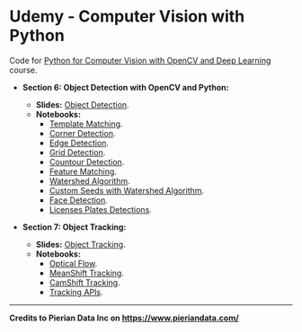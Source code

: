 # Udemy - Computer Vision with Python

Code for [Python for Computer Vision with OpenCV and Deep Learning](https://www.udemy.com/python-for-computer-vision-with-opencv-and-deep-learning/) course.

* **Section 6: Object Detection with OpenCV and Python:**
  * **Slides:** [Object Detection](slides/04-Object-Detection.pptx).
  * **Notebooks:**
    * [Template Matching](notebooks/06-object-detection/00-template_matching.ipynb).
    * [Corner Detection](notebooks/06-object-detection/01-corner_detection.ipynb).
    * [Edge Detection](notebooks/06-object-detection/02-edge_detection.ipynb).
    * [Grid Detection](notebooks/06-object-detection/03-grid_detection.ipynb).
    * [Countour Detection](notebooks/06-object-detection/04-contour_detection.ipynb).
    * [Feature Matching](notebooks/06-object-detection/05-feature_matching.ipynb).
    * [Watershed Algorithm](notebooks/06-object-detection/06-watershed_algorithm.ipynb).
    * [Custom Seeds with Watershed Algorithm](notebooks/06-object-detection/07-custom_seeds_with_watershed_algo.ipynb).
    * [Face Detection](notebooks/06-object-detection/08-face_detection.ipynb).
    * [Licenses Plates Detections](notebooks/06-object-detection/09-licenses_plates_detections.ipynb).

* **Section 7: Object Tracking:**
  * **Slides:** [Object Tracking](slides/05-Object-Tracking.pptx).
  * **Notebooks:**
    * [Optical Flow](notebooks/07-object-tracking/00-Optical-Flow.ipynb).
    * [MeanShift Tracking](notebooks/07-object-tracking/01-MeanShift-Tracking.ipynb).
    * [CamShift Tracking](notebooks/07-object-tracking/02-CamShift-Tracking.ipynb).
    * [Tracking APIs](notebooks/07-object-tracking/03-Tracking-APIs.ipynb).

---

**Credits to Pierian Data Inc on <https://www.pieriandata.com/>**